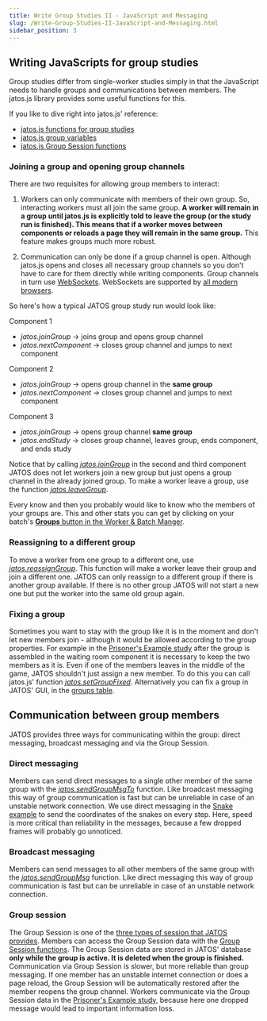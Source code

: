 ```yaml
---
title: Write Group Studies II - JavaScript and Messaging
slug: /Write-Group-Studies-II-JavaScript-and-Messaging.html
sidebar_position: 3
---
```


## Writing JavaScripts for group studies

Group studies differ from single-worker studies simply in that the JavaScript needs to handle groups and communications between members. The jatos.js library provides some useful functions for this.

If you like to dive right into jatos.js' reference:

* [jatos.js functions for group studies](jatos.js-Reference.html#functions-for-group-studies)
* [jatos.js group variables](jatos.js-Reference.html#group-variables)
* [jatos.js Group Session functions](jatos.js-Reference.html#functions-to-access-the-group-session)

### Joining a group and opening group channels

There are two requisites for allowing group members to interact:

1. Workers can only communicate with members of their own group. So, interacting workers must all join the same group. 
**A worker will remain in a group until jatos.js is explicitly told to leave the group (or the study run is finished). This means that if a worker moves between components or reloads a page they will remain in the same group.** This feature makes groups much more robust. 

1. Communication can only be done if a group channel is open. Although jatos.js opens and closes all necessary group channels so you don't have to care for them directly while writing components. Group channels in turn use [WebSockets](https://en.wikipedia.org/wiki/WebSocket). WebSockets are supported by [all modern browsers](http://caniuse.com/#feat=websockets). 

So here's how a typical JATOS group study run would look like:

Component 1

  * _jatos.joinGroup_ -> joins group and opens group channel
  * _jatos.nextComponent_ -> closes group channel and jumps to next component

Component 2

  * _jatos.joinGroup_ -> opens group channel in the **same group**
  * _jatos.nextComponent_ -> closes group channel and jumps to next component

Component 3

  * _jatos.joinGroup_ -> opens group channel **same group**
  * _jatos.endStudy_ -> closes group channel, leaves group, ends component, and ends study

Notice that by calling _[jatos.joinGroup](jatos.js-Reference.html#jatosjoingroupcallbacks)_ in the second and third component JATOS does not let workers join a new group but just  opens a group channel in the already joined group. To make a worker leave a group,  use the function [_jatos.leaveGroup_](jatos.js-Reference.html#jatosleavegroup).

Every know and then you probably would like to know who the members of your groups are. This and other stats you can get by clicking on your batch's [**Groups** button in the Worker & Batch Manger](/Run-your-Study-with-Study-Links.html#groups-since-v331).

### Reassigning to a different group

To move a worker from one group to a different one, use [_jatos.reassignGroup_](jatos.js-Reference.html#jatosreassigngroup). This function will make a worker leave their group and join a different one. JATOS can only reassign to a different group if there is another group available. If there is no other group JATOS will not start a new one but put the worker into the same old group again.  

### Fixing a group

Sometimes you want to stay with the group like it is in the moment and don't let new members join - although it would be allowed according to the group properties. For example in the [Prisoner's Example study](/Example-Studies) after the group is assembled in the waiting room component it is necessary to keep the two members as it is. Even if one of the members leaves in the middle of the game, JATOS shouldn't just assign a new member. To do this you can call jatos.js' function [_jatos.setGroupFixed_](jatos.js-Reference.html#jatossetgroupfixed). Alternatively you can fix a group in JATOS' GUI, in the [groups table](/Run-your-Study-with-Study-Links.html#groups-since-v331). 

## Communication between group members

JATOS provides three ways for communicating within the group: direct messaging, broadcast messaging and via the Group Session.

### Direct messaging
Members can send direct messages to a single other member of the same group with the [_jatos.sendGroupMsgTo_](jatos.js-Reference.html#jatossendgroupmsgto) function. Like broadcast messaging this way of group communication is fast but can be unreliable in case of an unstable network connection. We use direct messaging in the [Snake example](/Example-Studies) to send the coordinates of the snakes on every step. Here, speed is more critical than reliability in the messages, because a few dropped frames will probably go unnoticed. 

### Broadcast messaging
Members can send messages to all other members of the same group with the [_jatos.sendGroupMsg_](jatos.js-Reference.html#jatossendgroupmsg) function. Like direct messaging this way of group communication is fast but can be unreliable in case of an unstable network connection.

### Group session
The Group Session is one of the [three types of session that JATOS provides](Session-Data-Three-Types.html). Members can access the Group Session data with the [Group Session functions](jatos.js-Reference.html#functions-to-access-the-group-session). The Group Session data are stored in JATOS' database **only while the group is active. It is deleted when the group is finished.** Communication via Group Session is slower, but more reliable than group messaging. If one member has an unstable internet connection or does a page reload, the Group Session will be automatically restored after the member reopens the group channel. Workers communicate via the Group Session data in the [Prisoner's Example study](/Example-Studies), because here one dropped message would lead to important information loss.
